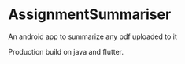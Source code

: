 # AssignmentSummariser
An android app to summarize any pdf uploaded to it

Production build on java and flutter.
